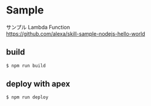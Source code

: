 # Sample

サンプル Lambda Function  
https://github.com/alexa/skill-sample-nodejs-hello-world

## build

```bash
$ npm run build
```

## deploy with apex

```bash
$ npm run deploy
```
